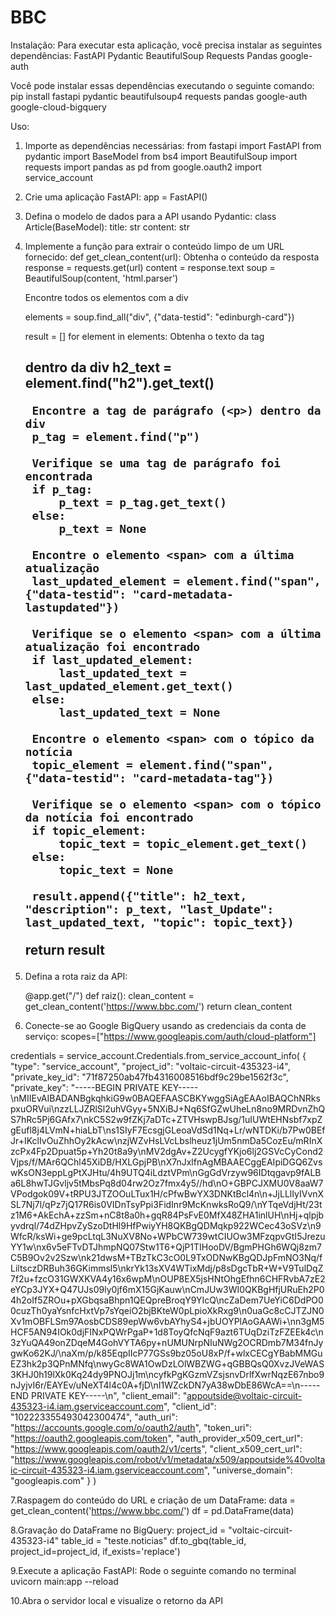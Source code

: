 # BBC
Instalação:
Para executar esta aplicação, você precisa instalar as seguintes dependências:
FastAPI
Pydantic
BeautifulSoup
Requests
Pandas
google-auth

Você pode instalar essas dependências executando o seguinte comando:
pip install fastapi pydantic beautifulsoup4 requests pandas google-auth google-cloud-bigquery

Uso:
1. Importe as dependências necessárias:
  from fastapi import FastAPI
  from pydantic import BaseModel
  from bs4 import BeautifulSoup
  import requests
  import pandas as pd
  from google.oauth2 import service_account

2. Crie uma aplicação FastAPI:
   app = FastAPI()

3. Defina o modelo de dados para a API usando Pydantic:
   class Article(BaseModel):
    title: str
    content: str
   
4. Implemente a função para extrair o conteúdo limpo de um URL fornecido:
  def get_clean_content(url):
    Obtenha o conteúdo da resposta
    response = requests.get(url)
    content = response.text
    soup = BeautifulSoup(content, 'html.parser')

    Encontre todos os elementos com a div <div data-testid="edinburgh-card">
    elements = soup.find_all("div", {"data-testid": "edinburgh-card"})

    result = []
    for element in elements:
        Obtenha o texto da tag <h2> dentro da div
        h2_text = element.find("h2").get_text()

        Encontre a tag de parágrafo (<p>) dentro da div
        p_tag = element.find("p")

        Verifique se uma tag de parágrafo foi encontrada
        if p_tag:
            p_text = p_tag.get_text()
        else:
            p_text = None

        Encontre o elemento <span> com a última atualização
        last_updated_element = element.find("span", {"data-testid": "card-metadata-lastupdated"})

        Verifique se o elemento <span> com a última atualização foi encontrado
        if last_updated_element:
            last_updated_text = last_updated_element.get_text()
        else:
            last_updated_text = None

        Encontre o elemento <span> com o tópico da notícia
        topic_element = element.find("span", {"data-testid": "card-metadata-tag"})

        Verifique se o elemento <span> com o tópico da notícia foi encontrado
        if topic_element:
            topic_text = topic_element.get_text()
        else:
            topic_text = None

        result.append({"title": h2_text, "description": p_text, "last_Update": last_updated_text, "topic": topic_text})

    return result

5. Defina a rota raiz da API:

   @app.get("/")
  def raiz():
      clean_content = get_clean_content('https://www.bbc.com/')
      return clean_content

6. Conecte-se ao Google BigQuery usando as credenciais da conta de serviço:
  scopes=["https://www.googleapis.com/auth/cloud-platform"]

  credentials = service_account.Credentials.from_service_account_info(
  {
    "type": "service_account",
    "project_id": "voltaic-circuit-435323-i4",
    "private_key_id": "71f87250ab47fb4316008516bdf9c29be1562f3c",
    "private_key": "-----BEGIN PRIVATE KEY-----\nMIIEvAIBADANBgkqhkiG9w0BAQEFAASCBKYwggSiAgEAAoIBAQChNRkspxuORVui\nzzLLJZRlSl2uhVGyy+5NXiBJ+Nq6SfGZwUheLn8no9MRDvnZhQS7hRc5Pj6GAfx7\nkC5S2w9fZKj7aDTc+ZTVHswpBJsg/1uIUWtEHNsbf7xpZgEufl8j4LVmN+hiaLbT\ns1SIyF7EcsgjGLeoaVdSd1Nq+Lr/wNTDKi/b7Pw0BEfJr+IKclIvOuZhhOy2kAcw\nzjWZvHsLVcLbslheuz1jUm5nmDa5CozEu/mRInXzcPx4Fp2Dpuat5p+Yh20t8a9y\nMV2dgAv+Z2UcygfYKjo6lj2GSVcCyCond2Vjps/f/MAr6QChl45XiDB/HXLGpjPB\nX7nJxlfnAgMBAAECggEAIpiDGQ6ZvswKsON3eppLgPtXJHtu/4h9UTQ4iLdztVPm\nGgGdVrzyw96IDtqgavp9fALBa6L8hwTJGvljv5tMbsPq8d04rw2Oz7fmx4y5//hd\nO+GBPCJXMU0V8aaW7VPodgok09V+tRPU3JTZOOuLTux1H/cPfwBwYX3DNKtBcl4n\n+JjLLlIyIVvnXSL7Nj7l/qPz7jQ17R6is0VIDnTsyPpi3FidInr9McKnwksRoQ9/\nYTqeVdjHt/23tz1M6+AkEchA+zzSm+nC8t8a0h+gqR84PsFvE0MfX48ZHA1inlUH\nHj+qlpjbyvdrql/74dZHpvZySzoDtHl9HfPwiyYH8QKBgQDMqkp922WCec43oSVz\n9WfcR/ksWi+ge9pcLtqL3NuXV8No+WPbCW739wtCIUOw3MFzqpvGtI5JrezuYY1w\nx6v5eFTvDTJhmpNQ07Stw1T6+QjP1TIHooDV/BgmPHGh6WQj8zm7C5B9Ov2v2Szw\nk21dwsM+TBzTkC3cO0L9TxODNwKBgQDJpFmNO3Nq/fLiltsczDRBuh36GKimmsl5\nkrYk13sXV4WTixMdj/p8sDgcTbR+W+V9TulDqZ7f2u+fzcO31GWXKVA4y16x6wpM\nOUP8EX5jsHNtOhgEfhn6CHFRvbA7zE2eYCp3JYX+Q47UJs09ly0jf6mX15GjKauw\nCmJUw3WI0QKBgHfjURuEh2P04h2oIf5ZROu+pXGbqsaBhpn1QEQpreBroqY9YIcQ\ncZaDem7UeYiC6DdPO00cuzTh0yaYsnfcHxtVp7sYqeiO2bjBKteW0pLpioXkRxg9\n0uaGc8cCJTZJN0Xv1mOBFLSm97AosbCDS89epWw6vbAYhyS4+jbUOYPlAoGAAWi+\nn3gM5HCF5AN94IOk0djFINxPQWrPgaP+1d8ToyQfcNqF9azt6TUqDziTzFZEEk4c\n3zYuQA49onZDqeM4GohVYTA6py+nUMUNrpNIuNWg2OCRDmb7M34fnJygwKo62KJ/\naXm/p/k85EqpIIcP77GSs9bz05oU8xP/f+wlxCECgYBabMMGuEZ3hk2p3QPnMNfq\nwyGc8WA1OwDzLOlWBZWG+qGBBQsQ0XvzJVeWAS3KHJ0h19lXk0Kq24dy9PNOJj1m\ncyfkPgKGzmVZsjsnvDrlfXwrNqzE67nbo9nJyjvI6r/EAYEv/uNeXT4l4c0A+fjD\nI1WZckDN7yA38wDbE86WcA==\n-----END PRIVATE KEY-----\n",
    "client_email": "appoutside@voltaic-circuit-435323-i4.iam.gserviceaccount.com",
    "client_id": "102223355493042300474",
    "auth_uri": "https://accounts.google.com/o/oauth2/auth",
    "token_uri": "https://oauth2.googleapis.com/token",
    "auth_provider_x509_cert_url": "https://www.googleapis.com/oauth2/v1/certs",
    "client_x509_cert_url": "https://www.googleapis.com/robot/v1/metadata/x509/appoutside%40voltaic-circuit-435323-i4.iam.gserviceaccount.com",
    "universe_domain": "googleapis.com"
  }
  )
  
7.Raspagem do conteúdo do URL e criação de um DataFrame:
  data = get_clean_content('https://www.bbc.com/')
  df = pd.DataFrame(data)

8.Gravação do DataFrame no BigQuery:
  project_id = "voltaic-circuit-435323-i4"
  table_id = "teste.noticias"
  df.to_gbq(table_id, project_id=project_id, if_exists='replace')

9.Execute a aplicação FastAPI:
  Rode o seguinte comando no terminal
  uvicorn main:app --reload

10.Abra o servidor local e visualize o retorno da API
